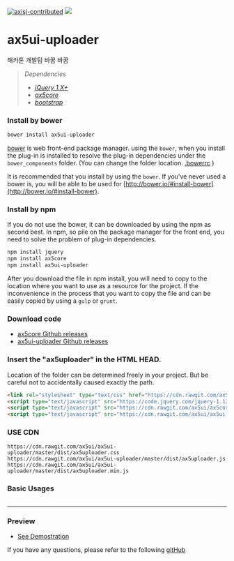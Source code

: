 [![axisj-contributed](https://img.shields.io/badge/AXISJ.com-Contributed-green.svg)](https://github.com/axisj) ![](https://img.shields.io/badge/Seowoo-Mondo&Thomas-red.svg)

# ax5ui-uploader

해카톤 개발팀
바꿈
바꿈
> *Dependencies*
> * _[jQuery 1.X+](http://jquery.com/)_
> * _[ax5core](http://ax5.io/ax5core)_
> * _[bootstrap](http://getbootstrap.com/)_


### Install by bower
```sh
bower install ax5ui-uploader
```
[bower](http://bower.io/#install-bower) is web front-end package manager.
using the `bower`, when you install the plug-in is installed to resolve the plug-in dependencies under the `bower_components` folder.
(You can change the folder location. [.bowerrc](http://bower.io/docs/config/#bowerrc-specification) )

It is recommended that you install by using the `bower`.
If you've never used a bower is, you will be able to be used for [http://bower.io/#install-bower](http://bower.io/#install-bower).

### Install by npm
If you do not use the bower, it can be downloaded by using the npm as second best.
In npm, so pile on the package manager for the front end, you need to solve the problem of plug-in dependencies.

```sh
npm install jquery
npm install ax5core
npm install ax5ui-uploader
```

After you download the file in npm install, you will need to copy to the location where you want to use as a resource for the project.
If the inconvenience in the process that you want to copy the file and can be easily copied by using a `gulp` or `grunt`.

### Download code
- [ax5core Github releases](https://github.com/ax5ui/ax5core/releases)
- [ax5ui-uploader Github releases](https://github.com/ax5ui/ax5ui-uploader/releases)


### Insert the "ax5uploader" in the HTML HEAD.

Location of the folder can be determined freely in your project. But be careful not to accidentally caused
exactly the path.
```html
<link rel="stylesheet" type="text/css" href="https://cdn.rawgit.com/ax5ui/ax5ui-uploader/master/dist/ax5uploader.css" />
<script type="text/javascript" src="https://code.jquery.com/jquery-1.12.3.min.js"></script>
<script type="text/javascript" src="https://cdn.rawgit.com/ax5ui/ax5core/master/dist/ax5core.min.js"></script>
<script type="text/javascript" src="https://cdn.rawgit.com/ax5ui/ax5ui-uploader/master/dist/ax5uploader.min.js"></script>
```

### USE CDN
```
https://cdn.rawgit.com/ax5ui/ax5ui-uploader/master/dist/ax5uploader.css
https://cdn.rawgit.com/ax5ui/ax5ui-uploader/master/dist/ax5uploader.js
https://cdn.rawgit.com/ax5ui/ax5ui-uploader/master/dist/ax5uploader.min.js
```

### Basic Usages
```js

```

- - -

### Preview
- [See Demostration](http://ax5.io/ax5ui-uploader/demo/index.html)

If you have any questions, please refer to the following [gitHub](https://github.com/ax5ui/ax5ui-kernel)